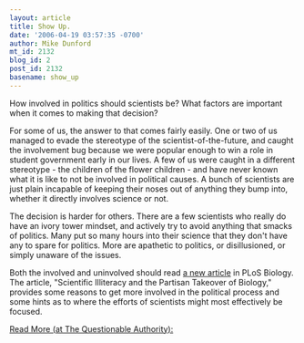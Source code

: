 ```yaml
---
layout: article
title: Show Up.
date: '2006-04-19 03:57:35 -0700'
author: Mike Dunford
mt_id: 2132
blog_id: 2
post_id: 2132
basename: show_up
---
```

How involved in politics should scientists be? What factors are important when it comes to making that decision? 

For some of us, the answer to that comes fairly easily. One or two of us managed to evade the stereotype of the scientist-of-the-future, and caught the involvement bug because we were popular enough to win a role in student government early in our lives. A few of us were caught in a different stereotype - the children of the flower children - and have never known what it is like to not be involved in political causes. A bunch of scientists are just plain incapable of keeping their noses out of anything they bump into, whether it directly involves science or not.   

The decision is harder for others. There are a few scientists who really do have an ivory tower mindset, and actively try to avoid anything that smacks of politics. Many put so many hours into their science that they don't have any to spare for politics. More are apathetic to politics, or disillusioned, or simply unaware of the issues. 

Both the involved and uninvolved should read [a new article](http://biology.plosjournals.org/perlserv/?request=get-document&amp;doi=10.1371/journal.pbio.0040167) in PLoS Biology. The article, "Scientific Illiteracy and the Partisan Takeover of Biology," provides some reasons to get more involved in the political process and some hints as to where the efforts of scientists might most effectively be focused.

[Read More (at The Questionable Authority):](http://thequestionableauthority.blogspot.com/2006/04/show-up.html)
